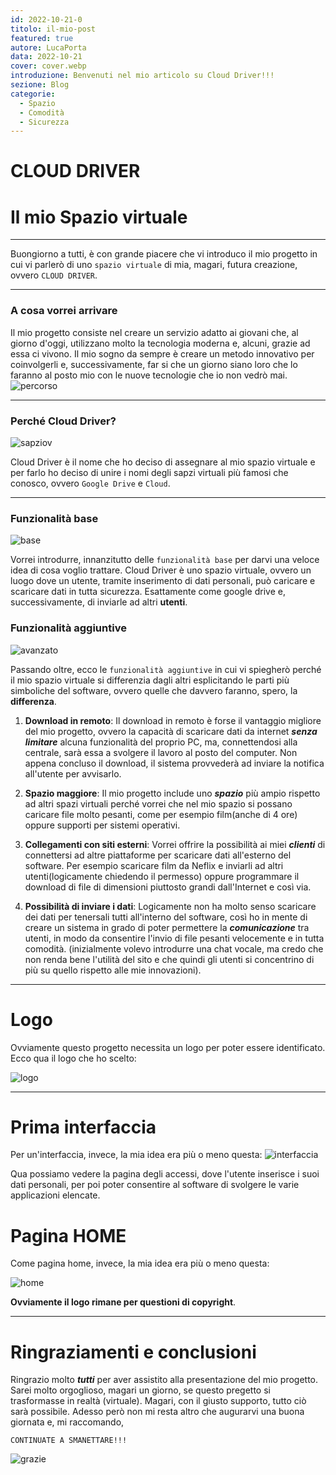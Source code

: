 ```yaml
---
id: 2022-10-21-0
titolo: il-mio-post
featured: true
autore: LucaPorta
data: 2022-10-21
cover: cover.webp
introduzione: Benvenuti nel mio articolo su Cloud Driver!!!
sezione: Blog
categorie:
  - Spazio
  - Comodità
  - Sicurezza
---
```


# CLOUD DRIVER
# Il mio Spazio virtuale

---
Buongiorno a tutti, è con grande piacere che vi introduco il mio progetto in cui vi parlerò di uno `spazio virtuale` di mia, magari, futura creazione, ovvero `CLOUD DRIVER`.

---
### A cosa vorrei arrivare

Il mio progetto consiste nel creare un servizio adatto ai giovani che, al giorno d'oggi, utilizzano molto la tecnologia moderna e, alcuni, grazie ad essa ci vivono.
Il mio sogno da sempre è creare un metodo innovativo per coinvolgerli e, successivamente, far si che un giorno siano loro che lo faranno al posto mio con le nuove tecnologie che io non vedrò mai.
![percorso](/img/posts/il-mio-post/percorso.webp)

---
### Perché Cloud Driver?
![sapziov](/img/posts/il-mio-post/spaziov.webp)

Cloud Driver è il nome che ho deciso di assegnare al mio spazio virtuale e per farlo ho deciso di unire i nomi degli sapzi virtuali più famosi che conosco, ovvero `Google Drive` e `Cloud`.


---
### Funzionalità base
![base](/img/posts/il-mio-post/base.webp)

Vorrei introdurre, innanzitutto delle `funzionalità base` per darvi una veloce idea di cosa voglio trattare.
Cloud Driver è uno spazio virtuale, ovvero un luogo dove un utente, tramite inserimento di dati personali, può caricare e scaricare dati in tutta sicurezza.
Esattamente come google drive e, successivamente, di inviarle ad altri **utenti**.


### Funzionalità aggiuntive
![avanzato](/img/posts/il-mio-post/avanzato.webp)

Passando oltre, ecco le `funzionalità aggiuntive` in cui vi spiegherò perché il mio spazio virtuale si differenzia dagli altri esplicitando le parti più simboliche del software, ovvero quelle che davvero faranno, spero, la **differenza**.

1. **Download in remoto**:
Il download in remoto è forse il vantaggio migliore del mio progetto, ovvero la capacità di scaricare dati da internet **_senza limitare_** alcuna funzionalità del proprio PC, ma, connettendosi alla centrale, sarà essa a svolgere il lavoro al posto del computer.
Non appena concluso il download, il sistema provvederà ad inviare la notifica all'utente per avvisarlo.

2. **Spazio maggiore**:
Il mio progetto include uno **_spazio_** più ampio rispetto ad altri spazi virtuali perché vorrei che nel mio spazio si possano caricare file molto pesanti, come per esempio film(anche di 4 ore) oppure supporti per sistemi operativi.

3. **Collegamenti con siti esterni**:
Vorrei offrire la possibilità ai miei **_clienti_** di connettersi ad altre piattaforme per scaricare dati all'esterno del software.
Per esempio scaricare film da Neflix e inviarli ad altri utenti(logicamente chiedendo il permesso) oppure programmare il download di file di dimensioni piuttosto grandi dall'Internet e così via.

4. **Possibilità di inviare i dati**:
Logicamente non ha molto senso scaricare dei dati per tenersali tutti all'interno del software, così ho in mente di creare un sistema in grado di poter permettere la **_comunicazione_** tra utenti, in modo da consentire l'invio di file pesanti velocemente e in tutta comodità.
(inizialmente volevo introdurre una chat vocale, ma credo che non renda bene l'utilità del sito e che quindi gli utenti si concentrino di più su quello rispetto alle mie innovazioni).

---
# Logo

Ovviamente questo progetto necessita un logo per poter essere identificato.
Ecco qua il logo che ho scelto:

![logo](/img/posts/il-mio-post/logo.webp)

---
# Prima interfaccia

Per un'interfaccia, invece, la mia idea era più o meno questa:
![interfaccia](/img/posts/il-mio-post/interfaccia.webp)

Qua possiamo vedere la pagina degli accessi, dove l'utente inserisce i suoi dati personali, per poi poter consentire al software di svolgere le varie applicazioni elencate.

# Pagina HOME

Come pagina home, invece, la mia idea era più o meno questa:

![home](/img/posts/il-mio-post/home.webp)

**Ovviamente il logo rimane per questioni di copyright**.

---
# Ringraziamenti e conclusioni

Ringrazio molto **_tutti_** per aver assistito alla presentazione del mio progetto.
Sarei molto orgoglioso, magari un giorno, se questo pregetto si trasformasse in realtà (virtuale).
Magari, con il giusto supporto, tutto ciò sarà possibile.
Adesso però non mi resta altro che augurarvi una buona giornata e, mi raccomando,

`CONTINUATE A SMANETTARE!!!`

![grazie](/img/posts/il-mio-post/grazie.webp)